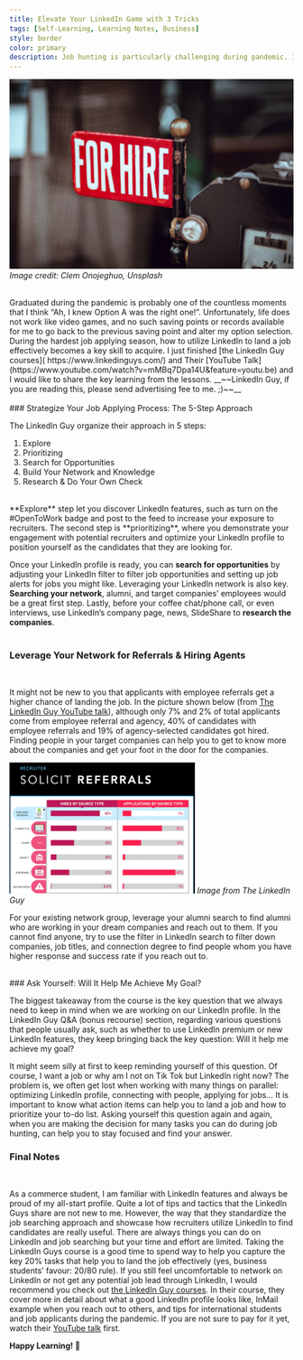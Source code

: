 ```yaml
---
title: Elevate Your LinkedIn Game with 3 Tricks
tags: [Self-Learning, Learning Notes, Business]
style: border
color: primary
description: Job hunting is particularly challenging during pandemic. I recently finished the LinkedIn Guys course on using LinkedIn to land your dream job and would like to share 3 key takeaways. 
---
```

![Taxi For Hire](/images/for_hire.jpg) 
_Image credit: Clem Onojeghuo, Unsplash_

<br/>
Graduated during the pandemic is probably one of the countless moments that I think “Ah, I knew Option A was the right one!”. Unfortunately, life does not work like video games, and no such saving points or records available for me to go back to the previous saving point and alter my option selection. During the hardest job applying season, how to utilize LinkedIn to land a job effectively becomes a key skill to acquire. I just finished [the LinkedIn Guy courses]( https://www.linkedinguys.com/) and Their [YouTube Talk](https://www.youtube.com/watch?v=mMBq7Dpa14U&feature=youtu.be) and I would like to share the key learning from the lessons. __~~LinkedIn Guy, if you are reading this, please send advertising fee to me. ;)~~__
<br/>
<br/>
### Strategize Your Job Applying Process: The 5-Step Approach
<br/>

The LinkedIn Guy organize their approach in 5 steps:
1.	Explore
2.	Prioritizing
3.	Search for Opportunities
4.	Build Your Network and Knowledge
5.	Research & Do Your Own Check

<br/>
**Explore** step let you discover LinkedIn features, such as turn on the #OpenToWork badge and post to the feed to increase your exposure to recruiters. The second step is **prioritizing**, where you demonstrate your engagement with potential recruiters and optimize your LinkedIn profile to position yourself as the candidates that they are looking for. 


Once your LinkedIn profile is ready, you can **search for opportunities** by adjusting your LinkedIn filter to filter job opportunities and setting up job alerts for jobs you might like. Leveraging your LinkedIn network is also key. **Searching your network**, alumni, and target companies’ employees would be a great first step. Lastly, before your coffee chat/phone call, or even interviews, use LinkedIn’s company page, news, SlideShare to **research the companies**. 
<br/>
<br/>

### Leverage Your Network for Referrals & Hiring Agents
<br/>

It might not be new to you that applicants with employee referrals get a higher chance of landing the job. In the picture shown below (from [The LinkedIn Guy YouTube talk]( https://www.youtube.com/watch?v=mMBq7Dpa14U&feature=youtu.be
)), although only 7% and 2% of total applicants come from employee referral and agency, 40% of candidates with employee referrals and 19% of agency-selected candidates got hired. Finding people in your target companies can help you to get to know more about the companies and get your foot in the door for the companies. 


![Solicit Referrals](/images/solicit_referrals.png)
_Image from The LinkedIn Guy_
<br/>

For your existing network group, leverage your alumni search to find alumni who are working in your dream companies and reach out to them. If you cannot find anyone, try to use the filter in LinkedIn search to filter down companies, job titles, and connection degree to find people whom you have higher response and success rate if you reach out to. 

<br/>
### Ask Yourself: Will It Help Me Achieve My Goal?
<br/>

The biggest takeaway from the course is the key question that we always need to keep in mind when we are working on our LinkedIn profile. In the LinkedIn Guy Q&A (bonus recourse) section, regarding various questions that people usually ask, such as whether to use LinkedIn premium or new LinkedIn features, they keep bringing back the key question: Will it help me achieve my goal? 

It might seem silly at first to keep reminding yourself of this question. Of course, I want a job or why am I not on Tik Tok but LinkedIn right now? The problem is, we often get lost when working with many things on parallel: optimizing LinkedIn profile, connecting with people, applying for jobs… It is important to know what action items can help you to land a job and how to prioritize your to-do list. Asking yourself this question again and again, when you are making the decision for many tasks you can do during job hunting, can help you to stay focused and find your answer. 
<br/>

### Final Notes
<br/>

As a commerce student, I am familiar with LinkedIn features and always be proud of my all-start profile. Quite a lot of tips and tactics that the LinkedIn Guys share are not new to me. However, the way that they standardize the job searching approach and showcase how recruiters utilize LinkedIn to find candidates are really useful. There are always things you can do on LinkedIn and job searching but your time and effort are limited. Taking the LinkedIn Guys course is a good time to spend way to help you capture the key 20% tasks that help you to land the job effectively (yes, business students’ favour: 20/80 rule). If you still feel uncomfortable to network on LinkedIn or not get any potential job lead through LinkedIn, I would recommend you check out [the LinkedIn Guy courses](https://www.linkedinguys.com/). In their course, they cover more in detail about what a good LinkedIn profile looks like, InMail example when you reach out to others, and tips for international students and job applicants during the pandemic. If you are not sure to pay for it yet, watch their [YouTube talk](https://www.youtube.com/watch?v=mMBq7Dpa14U&feature=youtu.be) first. 

**Happy Learning! :watermelon:**  
<br/>
<br/>


